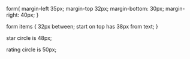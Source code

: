 form{
    margin-left 35px;
    margin-top 32px;
    margin-bottom: 30px;
    margin-right: 40px;
}

form items {
    32px between;
    start on top has 38px from text;
}

star circle is 48px;

rating circle is 50px;